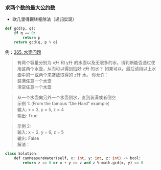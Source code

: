 ### 求两个数的最大公约数
- 欧几里得辗转相除法（递归实现）
```python
def gcd(p, q):
    if q == 0: 
        return p
    return gcd(q, p % q)
```
例：[365. 水壶问题](https://leetcode-cn.com/problems/water-and-jug-problem/)
> 有两个容量分别为 x升 和 y升 的水壶以及无限多的水。请判断能否通过使用这两个水壶，从而可以得到恰好 z升 的水？
如果可以，最后请用以上水壶中的一或两个来盛放取得的 z升 水。
你允许：    
装满任意一个水壶        
清空任意一个水壶   

>从一个水壶向另外一个水壶倒水，直到装满或者倒空         
示例 1: (From the famous "Die Hard" example)          
输入: x = 3, y = 5, z = 4         
输出: True   

> 示例 2:                   
输入: x = 2, y = 6, z = 5         
输出: False           
解法：
```sql
class Solution:
    def canMeasureWater(self, x: int, y: int, z: int) -> bool:
        return z == 0 or x + y >= z and z % math.gcd(x, y) == 0
```
